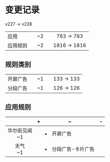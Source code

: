 # 变更记录

v227 -> v228

||||||
|-|:-:|:-:|:-:|:-:|
|应用||~2||783 -> 783|
|应用规则||~2||1816 -> 1816|

## 规则类别

||||||
|-|:-:|:-:|:-:|:-:|
|开屏广告||~1||133 -> 133|
|分段广告||~1||126 -> 126|

## 应用规则

||+|~|-|
|:-:|-|-|-|
|华尔街见闻<br>~1||<li>开屏广告||
|天气<br>~1||<li>分段广告-卡片广告||
